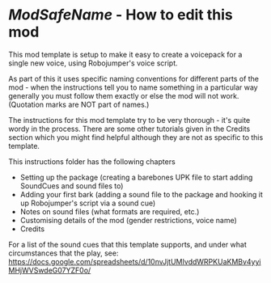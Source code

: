 # $ModSafeName$ - How to edit this mod

This mod template is setup to make it easy to create a voicepack for a single new voice, 
using Robojumper's voice script.

As part of this it uses specific naming conventions for different parts of the mod - when 
the instructions tell you to name something in a particular way generally you must follow 
them exactly or else the mod will not work. (Quotation marks are NOT part of names.)

The instructions for this mod template try to be very thorough - it's quite wordy in 
the process.  There are some other tutorials given in the Credits section which you might 
find helpful although they are not as specific to this template. 

This instructions folder has the following chapters
 - Setting up the package (creating a barebones UPK file to start adding SoundCues and sound files to)
 - Adding your first bark (adding a sound file to the package and hooking it up Robojumper's script via a sound cue)
 - Notes on sound files (what formats are required, etc.)
 - Customising details of the mod (gender restrictions, voice name)
 - Credits

 For a list of the sound cues that this template supports, and under what circumstances that the play, see:  
 https://docs.google.com/spreadsheets/d/10nvJjtUMIvddWRPKUaKMBv4yyiMHjWVSwdeG07YZF0o/